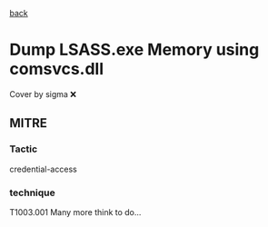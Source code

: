 [back](../index.md)
# Dump LSASS.exe Memory using comsvcs.dll
Cover by sigma :x: 
## MITRE
### Tactic
credential-access
### technique
T1003.001
Many more think to do...